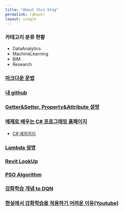 ```yaml
---
title: "About this blog"
permalink: /about/
layout: single
---
```


### 카테고리 분류 현황

+ DataAnalytics
+ MachineLearning
+ BIM
+ Research

### [마크다운 문법](https://devinlife.com/howto%20github%20pages/markdown-syntax/)

### [내 github](https://github.com/mkim105/mkim105.github.io)

### [Getter&Setter, Property&Attribute 설명](https://blog.naver.com/takudaddy/221992615858/)

### [예제로 배우는 C# 프로그래밍 홈페이지](http://www.csharpstudy.com/)
  * [C# 예외처리](http://www.csharpstudy.com/CSharp/CSharp-exception.aspx)

### [Lambda 설명](https://blog.naver.com/takudaddy/221984513619/)

### [Revit LookUp](https://github.com/jeremytammik/RevitLookup/releases/tag/2020.0.0.4)

### [PSO Algorithm](https://blog.naver.com/ekangeun/221368253864)

### [강화학습 개념 to DQN](https://jeinalog.tistory.com/20)

### [현실에서 강화학습을 적용하기 어려운 이유(Youtube)](https://www.youtube.com/watch?v=A03TpsFjFfM)
